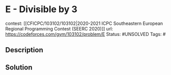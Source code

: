 # E - Divisible by 3

contest: [[CFICPC/103102/103102|2020-2021 ICPC Southeastern European Regional Programming Contest (SEERC 2020)]]
url: https://codeforces.com/gym/103102/problem/E
Status: #UNSOLVED
Tags: #

## Description

## Solution

